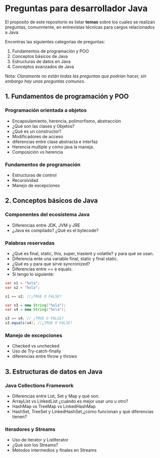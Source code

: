 # Preguntas para desarrollador Java

El proposito de este repositorio es listar **temas** sobre los cuales se realizan preguntas, comunmente, en entrevistas técnicas para cargos relacionados a  Java.

Encontras las siguientes categorias de preguntas:

1. Fundamentos de programación y POO
2. Conceptos básicos de Java
3. Estructuras de datos en Java
4. Conceptos avanzados de Java

Nota: *Claramente no están todas las preguntas que podrían hacer, sin embargo hay unas preguntas comunes.*

## 1. Fundamentos de programación y POO

### Programación orientada a objetos

- Encapsulamiento, herencia, polimorfismo, abstracción
- ¿Qué son las clases y Objetos?
- ¿Qué es un constructor?
- Modificadores de acceso
- diferencias entre clase abstracta e interfaz
- Herencia multiple y cómo java la maneja.
- Composición vs herencia

### Fundamentos de programación

- Estructuras de control
- Recursividad
- Manejo de excepciones

## 2. Conceptos básicos de Java

### Componentes del ecosistema Java
- Diferencias entre JDK, JVM y JRE
- ¿Java es compilado? ¿Qué es el bytecode?

### Palabras reservadas
- ¿Qué es final, static, this, super, trasient y volatile? y para qué se usan.
- Diferencia ente una variable final, static y final static.
- ¿Qué es y para que sirve syncronized?
- Diferencias entre == e equals.
- Si tengo lo siguiente:
```java
var s1 = "hola";
var s2 = "hola";

s1 == s2; //¿TRUE O FALSE?

var s3 = new String("hola");
var s4 = new String("hola");

s3 == s4; // ¿TRUE O FALSE?
s3.equals(s4); //¿TRUE O FALSE?

```

### Manejo de excepciones

- Checked vs unchecked
- Uso de Try-catch-finally
- diferencias entre throw y throws


## 3. Estructuras de datos en Java

### Java Collections Framework
- Diferencias entre List, Set y Map y qué son.
- ArrayList vs LinkedList ¿cuándo es mejor usar uno u otro?
- HashMap vs TreeMap vs LinkedHashMap
- HashSet, TreeSet y LinkedHashSet,¿cómo funcionan y qué diferencias tienen?

### Iteradores y Streams
- Uso de iterator y ListIterator
- ¿Qué son los Streams?
- Metodos intermedios y finales en Streams



